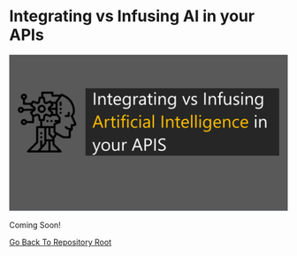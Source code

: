 # Integrating vs Infusing AI in your APIs

![Banner](https://github.com/allanchua101/serverless-ninja/blob/master/006-ai-apis/000-docs/Banner.png)

Coming Soon!

[Go Back To Repository Root](https://github.com/allanchua101/serverless-ninja)
